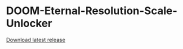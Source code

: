 # DOOM-Eternal-Resolution-Scale-Unlocker
[Download latest release](https://github.com/Micrologist/DOOM-Eternal-Resolution-Scale-Unlocker/raw/master/bin/x64/Release/DE%20ResScale%20Unlocker.exe)